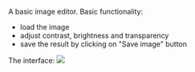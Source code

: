 A basic image editor. 
Basic functionality:
-   load the image
-   adjust contrast, brightness and transparency 
- save the result by clicking on "Save image" button

The interface:
![](https://ibb.co/D1Mr3mc)
